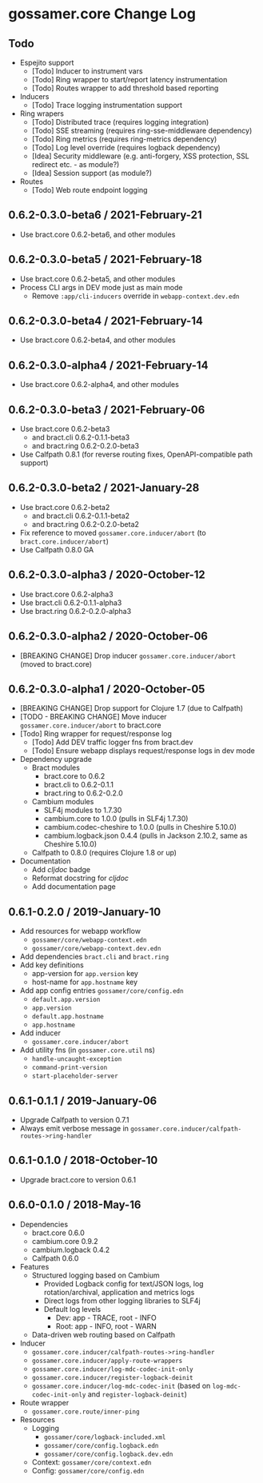 # gossamer.core Change Log

## Todo

- Espejito support
  - [Todo] Inducer to instrument vars
  - [Todo] Ring wrapper to start/report latency instrumentation
  - [Todo] Routes wrapper to add threshold based reporting
- Inducers
  - [Todo] Trace logging instrumentation support
- Ring wrapers
  - [Todo] Distributed trace (requires logging integration)
  - [Todo] SSE streaming (requires ring-sse-middleware dependency)
  - [Todo] Ring metrics  (requires ring-metrics dependency)
  - [Todo] Log level override (requires logback dependency)
  - [Idea] Security middleware (e.g. anti-forgery, XSS protection, SSL redirect etc. - as module?)
  - [Idea] Session support (as module?)
- Routes
  - [Todo] Web route endpoint logging


## 0.6.2-0.3.0-beta6 / 2021-February-21

- Use bract.core 0.6.2-beta6, and other modules


## 0.6.2-0.3.0-beta5 / 2021-February-18

- Use bract.core 0.6.2-beta5, and other modules
- Process CLI args in DEV mode just as main mode
  - Remove `:app/cli-inducers` override in `webapp-context.dev.edn`


## 0.6.2-0.3.0-beta4 / 2021-February-14

- Use bract.core 0.6.2-beta4, and other modules


## 0.6.2-0.3.0-alpha4 / 2021-February-14

- Use bract.core 0.6.2-alpha4, and other modules


## 0.6.2-0.3.0-beta3 / 2021-February-06

- Use bract.core 0.6.2-beta3
  - and bract.cli  0.6.2-0.1.1-beta3
  - and bract.ring 0.6.2-0.2.0-beta3
- Use Calfpath 0.8.1 (for reverse routing fixes, OpenAPI-compatible path support)


## 0.6.2-0.3.0-beta2 / 2021-January-28

- Use bract.core 0.6.2-beta2
  - and bract.cli  0.6.2-0.1.1-beta2
  - and bract.ring 0.6.2-0.2.0-beta2
- Fix reference to moved `gossamer.core.inducer/abort` (to `bract.core.inducer/abort`)
- Use Calfpath 0.8.0 GA


## 0.6.2-0.3.0-alpha3 / 2020-October-12

- Use bract.core 0.6.2-alpha3
- Use bract.cli 0.6.2-0.1.1-alpha3
- Use bract.ring 0.6.2-0.2.0-alpha3


## 0.6.2-0.3.0-alpha2 / 2020-October-06

- [BREAKING CHANGE] Drop inducer `gossamer.core.inducer/abort` (moved to bract.core)


## 0.6.2-0.3.0-alpha1 / 2020-October-05

- [BREAKING CHANGE] Drop support for Clojure 1.7 (due to Calfpath)
- [TODO - BREAKING CHANGE] Move inducer `gossamer.core.inducer/abort` to bract.core
- [Todo] Ring wrapper for request/response log
  - [Todo] Add DEV traffic logger fns from bract.dev
  - [Todo] Ensure webapp displays request/response logs in dev mode
- Dependency upgrade
  - Bract modules
    - bract.core to 0.6.2
    - bract.cli to 0.6.2-0.1.1
    - bract.ring to 0.6.2-0.2.0
  - Cambium modules
    - SLF4j modules to 1.7.30
    - cambium.core to 1.0.0 (pulls in SLF4j 1.7.30)
    - cambium.codec-cheshire to 1.0.0 (pulls in Cheshire 5.10.0)
    - cambium.logback.json 0.4.4 (pulls in Jackson 2.10.2, same as Cheshire 5.10.0)
  - Calfpath to 0.8.0 (requires Clojure 1.8 or up)
- Documentation
  - Add _cljdoc_ badge
  - Reformat docstring for _cljdoc_
  - Add documentation page


## 0.6.1-0.2.0 / 2019-January-10

- Add resources for webapp workflow
  - `gossamer/core/webapp-context.edn`
  - `gossamer/core/webapp-context.dev.edn`
- Add dependencies `bract.cli` and `bract.ring`
- Add key definitions
  - app-version for `app.version` key
  - host-name for `app.hostname` key
- Add app config entries `gossamer/core/config.edn`
  - `default.app.version`
  - `app.version`
  - `default.app.hostname`
  - `app.hostname`
- Add inducer
  - `gossamer.core.inducer/abort`
- Add utility fns (in `gossamer.core.util` ns)
  - `handle-uncaught-exception`
  - `command-print-version`
  - `start-placeholder-server`


## 0.6.1-0.1.1 / 2019-January-06

- Upgrade Calfpath to version 0.7.1
- Always emit verbose message in `gossamer.core.inducer/calfpath-routes->ring-handler`


## 0.6.1-0.1.0 / 2018-October-10

- Upgrade bract.core to version 0.6.1


## 0.6.0-0.1.0 / 2018-May-16

- Dependencies
  - bract.core 0.6.0
  - cambium.core 0.9.2
  - cambium.logback 0.4.2
  - Calfpath 0.6.0
- Features
  - Structured logging based on Cambium
    - Provided Logback config for text/JSON logs, log rotation/archival, application and metrics logs
    - Direct logs from other logging libraries to SLF4j
    - Default log levels
      - Dev:  app - TRACE, root - INFO
      - Root: app - INFO,  root - WARN
  - Data-driven web routing based on Calfpath
- Inducer
  - `gossamer.core.inducer/calfpath-routes->ring-handler`
  - `gossamer.core.inducer/apply-route-wrappers`
  - `gossamer.core.inducer/log-mdc-codec-init-only`
  - `gossamer.core.inducer/register-logback-deinit`
  - `gossamer.core.inducer/log-mdc-codec-init` (based on `log-mdc-codec-init-only` and `register-logback-deinit`)
- Route wrapper
  - `gossamer.core.route/inner-ping`
- Resources
  - Logging
    - `gossamer/core/logback-included.xml`
    - `gossamer/core/config.logback.edn`
    - `gossamer/core/config.logback.dev.edn`
  - Context: `gossamer/core/context.edn`
  - Config: `gossamer/core/config.edn`
